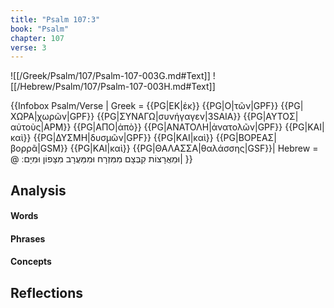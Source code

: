 ```yaml
---
title: "Psalm 107:3"
book: "Psalm"
chapter: 107
verse: 3
---
```

![[/Greek/Psalm/107/Psalm-107-003G.md#Text]]
![[/Hebrew/Psalm/107/Psalm-107-003H.md#Text]]

{{Infobox Psalm/Verse |
  Greek = {{PG|ΕΚ|ἐκ}} {{PG|Ο|τῶν|GPF}} {{PG|ΧΩΡΑ|χωρῶν|GPF}} {{PG|ΣΥΝΑΓΩ|συνήγαγεν|3SAIA}} {{PG|ΑΥΤΟΣ|αὐτοὺς|APM}} {{PG|ΑΠΟ|ἀπὸ}} {{PG|ΑΝΑΤΟΛΗ|ἀνατολῶν|GPF}} {{PG|ΚΑΙ|καὶ}} {{PG|ΔΥΣΜΗ|δυσμῶν|GPF}} {{PG|ΚΑΙ|καὶ}} {{PG|ΒΟΡΕΑΣ|βορρᾶ|GSM}} {{PG|ΚΑΙ|καὶ}} {{PG|ΘΑΛΑΣΣΑ|θαλάσσης|GSF}}|
  Hebrew = @
וּמֵאֲרָצוֹת
קִבְּצָם
מִמִּזְרָח
וּמִמַּעֲרָב
מִצָּפוֹן
וּמִיָּם
׃|
}}

## Analysis

#### Words

#### Phrases

#### Concepts

## Reflections
